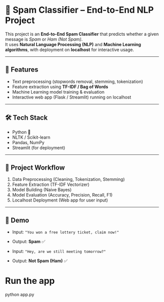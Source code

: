 # 📧 Spam Classifier – End-to-End NLP Project  

This project is an **End-to-End Spam Classifier** that predicts whether a given message is *Spam* or *Ham (Not Spam)*.  
It uses **Natural Language Processing (NLP)** and **Machine Learning algorithms**, with deployment on **localhost** for interactive usage.  

---

## 🚀 Features  
- Text preprocessing (stopwords removal, stemming, tokenization)  
- Feature extraction using **TF-IDF / Bag of Words**  
- Machine Learning model training & evaluation  
- Interactive web app (Flask / Streamlit) running on localhost  

---

## 🛠️ Tech Stack  
- Python 🐍  
- NLTK / Scikit-learn  
- Pandas, NumPy  
- Streamlit (for deployment)  

---

## 📂 Project Workflow  
1. Data Preprocessing (Cleaning, Tokenization, Stemming)  
2. Feature Extraction (TF-IDF Vectorizer)  
3. Model Building (Naive Bayes)  
4. Model Evaluation (Accuracy, Precision, Recall, F1)  
5. Localhost Deployment (Web app for user input)  

---

## 📸 Demo  
- Input: `"You won a free lottery ticket, claim now!"`  
- Output: **Spam** ✅  

- Input: `"Hey, are we still meeting tomorrow?"`  
- Output: **Not Spam (Ham)** ✅  



# Run the app
python app.py
